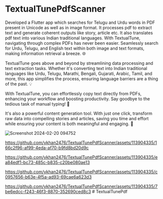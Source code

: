 # TextualTunePdfScanner
Developed a Flutter app which searches for Telugu and Urdu words in PDF present in Unicode as well as in image format. It processes pdf to extract text and generate coherent outputs like story, article etc. It also translates pdf text into various Indian traditional languages. With TextualTune, navigating through complex PDFs has never been easier. Seamlessly search for Urdu,
Telugu, and English text within both image and text formats, making information retrieval a breeze. 🌐  

TextualTune goes above and beyond by streamlining data processing and text extraction tasks. Whether it's
converting text into Indian traditional languages like Urdu, Telugu, Marathi, Bengali, Gujarati, Arabic, 
Tamil, and more, this app simplifies the process, ensuring language barriers are a thing of the past. 💡

With TextualTune, you can effortlessly copy text directly from PDFs, enhancing your workflow and boosting 
productivity. Say goodbye to the tedious task of manual typing! 🚀

It's also a powerful content generation tool. With just one click, transform raw data into compelling 
stories and articles, saving you time and effort while ensuring your content is both meaningful and engaging. 📝


![Screenshot 2024-02-20 094752](https://github.com/ykhan2476/TextualTunePdfScanner/assets/113904335/b2d9af50-3c5d-4ba0-938c-36008b234046)




https://github.com/ykhan2476/TextualTunePdfScanner/assets/113904335/166c2f96-af99-4eda-af70-b9fd8bd20d9c

https://github.com/ykhan2476/TextualTunePdfScanner/assets/113904335/ea84edf1-bc73-485c-b835-c20be080ae13

https://github.com/ykhan2476/TextualTunePdfScanner/assets/113904335/c0957656-b63e-4f5a-ad93-69cae6a623d3

https://github.com/ykhan2476/TextualTunePdfScanner/assets/113904335/7be6edcc-f243-46f3-8870-352690ced8c3
#   T e x t u a l T u n e P d f  
 